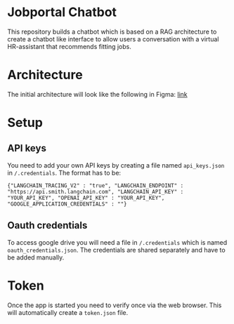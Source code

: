 # Jobportal Chatbot

This repository builds a chatbot which is based on a RAG architecture to create a chatbot like interface to allow users a conversation with a virtual HR-assistant that recommends fitting jobs.

# Architecture
The initial architecture will look like the following in Figma: [link](https://www.figma.com/board/GCPSTtSfvJ7SE3lW9YcHJ5/Jobportal-architecture?node-id=0-1&t=wCYcTxjSekSfKGKr-1)

# Setup

## API keys

You need to add your own API keys by creating a file named `api_keys.json` in `/.credentials`. The format has to be:

`{"LANGCHAIN_TRACING_V2" : "true",
"LANGCHAIN_ENDPOINT" : "https://api.smith.langchain.com",
"LANGCHAIN_API_KEY" : "YOUR_API_KEY",
"OPENAI_API_KEY" : "YOUR_API_KEY",
"GOOGLE_APPLICATION_CREDENTIALS" : ""}`

## Oauth credentials
To access google drive you will need a file in `/.credentials` which is named `oauth_credentials.json`. The credentials are shared separately and have to be added manually.

# Token
Once the app is started you need to verify once via the web browser. This will automatically create a `token.json` file.
